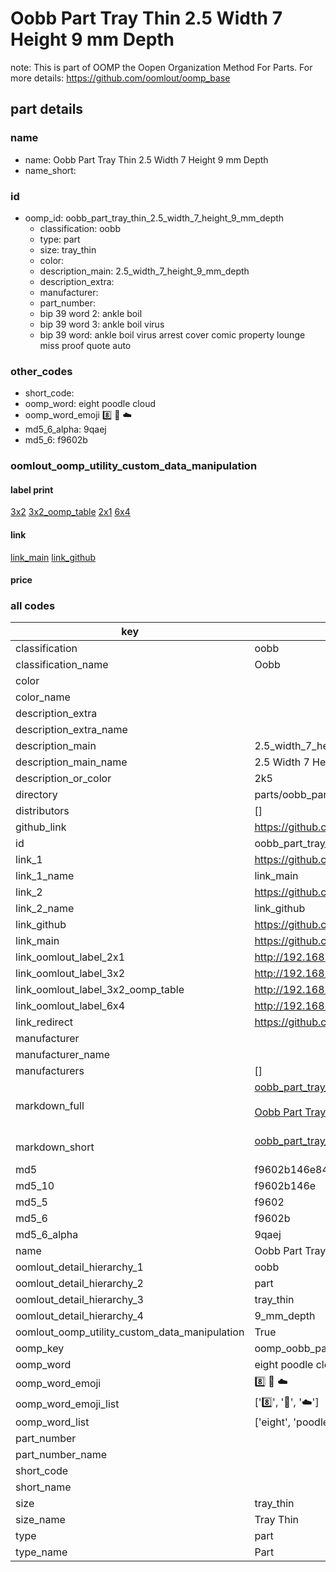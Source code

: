 # Oobb Part Tray Thin 2.5 Width 7 Height 9 mm Depth  

note: This is part of OOMP the Oopen Organization Method For Parts. For more details: https://github.com/oomlout/oomp_base

##  part details
  







### name
* name: Oobb Part Tray Thin 2.5 Width 7 Height 9 mm Depth
* name_short: 
### id
* oomp_id: oobb_part_tray_thin_2.5_width_7_height_9_mm_depth
  * classification: oobb
  * type: part
  * size: tray_thin
  * color: 
  * description_main: 2.5_width_7_height_9_mm_depth
  * description_extra: 
  * manufacturer: 
  * part_number: 
  * bip 39 word 2: ankle boil
  * bip 39 word 3: ankle boil virus
  * bip 39 word: ankle boil virus arrest cover comic property lounge miss proof quote auto

### other_codes
* short_code: 
* oomp_word: eight poodle cloud
* oomp_word_emoji :eight: :poodle: :cloud:
* md5_6_alpha: 9qaej
* md5_6: f9602b






### oomlout_oomp_utility_custom_data_manipulation
#### label print
[3x2](http://192.168.1.245:1112/?label=oomp%209qaej)
[3x2_oomp_table](http://192.168.1.108:1112/?label=oomp%209qaej)
[2x1](http://192.168.1.242:1112/?label=oomp%209qaej)
[6x4](http://192.168.1.55:1112/?label=oomp%209qaej)    

#### link

[link_main](https://github.com/oomlout/oomlout_oomp_version_1_messy/tree/main/parts/oobb_part_tray_thin_2.5_width_7_height_9_mm_depth) [link_github](https://github.com/oomlout/oomlout_oomp_version_1_messy/tree/main/parts/oobb_part_tray_thin_2.5_width_7_height_9_mm_depth)                             

#### price







### all codes 
| key | value |  
| --- | --- |  
| classification | oobb |  
| classification_name | Oobb |  
| color |  |  
| color_name |  |  
| description_extra |  |  
| description_extra_name |  |  
| description_main | 2.5_width_7_height_9_mm_depth |  
| description_main_name | 2.5 Width 7 Height 9 mm Depth |  
| description_or_color | 2k5 |  
| directory | parts/oobb_part_tray_thin_2.5_width_7_height_9_mm_depth |  
| distributors | [] |  
| github_link | https://github.com/oomlout/oomlout_oomp_part_src/tree/main/parts/oobb_part_tray_thin_2.5_width_7_height_9_mm_depth |  
| id | oobb_part_tray_thin_2.5_width_7_height_9_mm_depth |  
| link_1 | https://github.com/oomlout/oomlout_oomp_version_1_messy/tree/main/parts/oobb_part_tray_thin_2.5_width_7_height_9_mm_depth |  
| link_1_name | link_main |  
| link_2 | https://github.com/oomlout/oomlout_oomp_version_1_messy/tree/main/parts/oobb_part_tray_thin_2.5_width_7_height_9_mm_depth |  
| link_2_name | link_github |  
| link_github | https://github.com/oomlout/oomlout_oomp_version_1_messy/tree/main/parts/oobb_part_tray_thin_2.5_width_7_height_9_mm_depth |  
| link_main | https://github.com/oomlout/oomlout_oomp_version_1_messy/tree/main/parts/oobb_part_tray_thin_2.5_width_7_height_9_mm_depth |  
| link_oomlout_label_2x1 | http://192.168.1.242:1112/?label=oomp%209qaej |  
| link_oomlout_label_3x2 | http://192.168.1.245:1112/?label=oomp%209qaej |  
| link_oomlout_label_3x2_oomp_table | http://192.168.1.108:1112/?label=oomp%209qaej |  
| link_oomlout_label_6x4 | http://192.168.1.55:1112/?label=oomp%209qaej |  
| link_redirect | https://github.com/oomlout/oomlout_oomp_version_1_messy/tree/main/parts/oobb_part_tray_thin_2.5_width_7_height_9_mm_depth |  
| manufacturer |  |  
| manufacturer_name |  |  
| manufacturers | [] |  
| markdown_full | [oobb_part_tray_thin_2.5_width_7_height_9_mm_depth](none)<br>[](none)<br>[Oobb Part Tray Thin 2.5 Width 7 Height 9 Mm Depth](none)<br><br> |  
| markdown_short | [oobb_part_tray_thin_2.5_width_7_height_9_mm_depth](none)<br><br> |  
| md5 | f9602b146e84558cb918c0c7e9064049 |  
| md5_10 | f9602b146e |  
| md5_5 | f9602 |  
| md5_6 | f9602b |  
| md5_6_alpha | 9qaej |  
| name | Oobb Part Tray Thin 2.5 Width 7 Height 9 mm Depth |  
| oomlout_detail_hierarchy_1 | oobb |  
| oomlout_detail_hierarchy_2 | part |  
| oomlout_detail_hierarchy_3 | tray_thin |  
| oomlout_detail_hierarchy_4 | 9_mm_depth |  
| oomlout_oomp_utility_custom_data_manipulation | True |  
| oomp_key | oomp_oobb_part_tray_thin_2.5_width_7_height_9_mm_depth |  
| oomp_word | eight poodle cloud |  
| oomp_word_emoji | :eight: :poodle: :cloud: |  
| oomp_word_emoji_list | [':eight:', ':poodle:', ':cloud:'] |  
| oomp_word_list | ['eight', 'poodle', 'cloud'] |  
| part_number |  |  
| part_number_name |  |  
| short_code |  |  
| short_name |  |  
| size | tray_thin |  
| size_name | Tray Thin |  
| type | part |  
| type_name | Part |  
